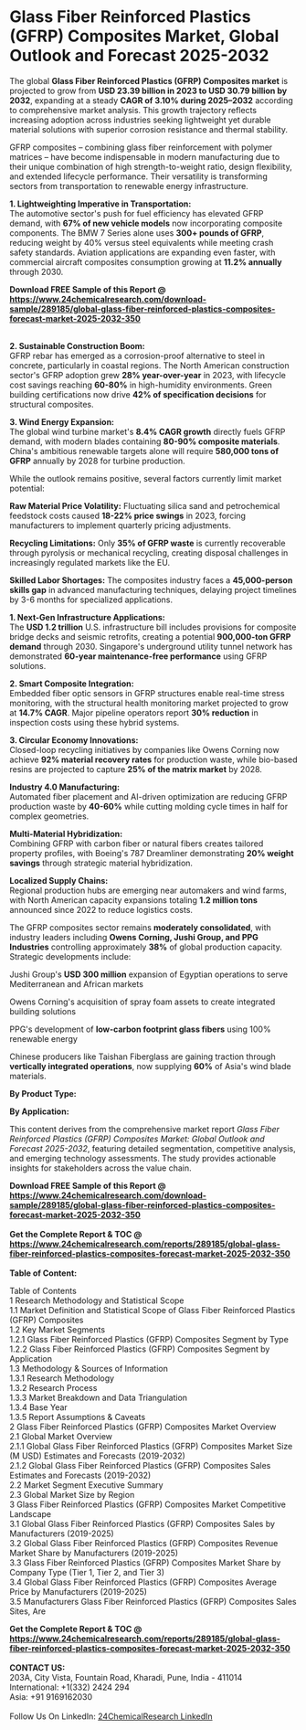 <h1>Glass Fiber Reinforced Plastics (GFRP) Composites Market, Global Outlook and Forecast 2025-2032</h1><p>The global <strong>Glass Fiber Reinforced Plastics (GFRP) Composites market</strong> is projected to grow from <strong>USD 23.39 billion in 2023 to USD 30.79 billion by 2032</strong>, expanding at a steady <strong>CAGR of 3.10% during 2025–2032</strong> according to comprehensive market analysis. This growth trajectory reflects increasing adoption across industries seeking lightweight yet durable material solutions with superior corrosion resistance and thermal stability.</p><p>GFRP composites – combining glass fiber reinforcement with polymer matrices – have become indispensable in modern manufacturing due to their unique combination of high strength-to-weight ratio, design flexibility, and extended lifecycle performance. Their versatility is transforming sectors from transportation to renewable energy infrastructure.</p><p><strong>1. Lightweighting Imperative in Transportation:</strong><br>
The automotive sector's push for fuel efficiency has elevated GFRP demand, with <strong>67% of new vehicle models</strong> now incorporating composite components. The BMW 7 Series alone uses <strong>300+ pounds of GFRP</strong>, reducing weight by 40% versus steel equivalents while meeting crash safety standards. Aviation applications are expanding even faster, with commercial aircraft composites consumption growing at <strong>11.2% annually</strong> through 2030.</p><div><b>Download FREE Sample of this Report @ 
            <a href="https://www.24chemicalresearch.com/download-sample/289185/global-glass-fiber-reinforced-plastics-composites-forecast-market-2025-2032-350">
            https://www.24chemicalresearch.com/download-sample/289185/global-glass-fiber-reinforced-plastics-composites-forecast-market-2025-2032-350</a></b></div><br><p><strong>2. Sustainable Construction Boom:</strong><br>
GFRP rebar has emerged as a corrosion-proof alternative to steel in concrete, particularly in coastal regions. The North American construction sector's GFRP adoption grew <strong>28% year-over-year</strong> in 2023, with lifecycle cost savings reaching <strong>60-80%</strong> in high-humidity environments. Green building certifications now drive <strong>42% of specification decisions</strong> for structural composites.</p><p><strong>3. Wind Energy Expansion:</strong><br>
The global wind turbine market's <strong>8.4% CAGR growth</strong> directly fuels GFRP demand, with modern blades containing <strong>80-90% composite materials</strong>. China's ambitious renewable targets alone will require <strong>580,000 tons of GFRP</strong> annually by 2028 for turbine production.</p><p>While the outlook remains positive, several factors currently limit market potential:</p><p><strong>Raw Material Price Volatility:</strong> Fluctuating silica sand and petrochemical feedstock costs caused <strong>18-22% price swings</strong> in 2023, forcing manufacturers to implement quarterly pricing adjustments.</p><p><strong>Recycling Limitations:</strong> Only <strong>35% of GFRP waste</strong> is currently recoverable through pyrolysis or mechanical recycling, creating disposal challenges in increasingly regulated markets like the EU.</p><p><strong>Skilled Labor Shortages:</strong> The composites industry faces a <strong>45,000-person skills gap</strong> in advanced manufacturing techniques, delaying project timelines by 3-6 months for specialized applications.</p><p><strong>1. Next-Gen Infrastructure Applications:</strong><br>
The <strong>USD 1.2 trillion</strong> U.S. infrastructure bill includes provisions for composite bridge decks and seismic retrofits, creating a potential <strong>900,000-ton GFRP demand</strong> through 2030. Singapore's underground utility tunnel network has demonstrated <strong>60-year maintenance-free performance</strong> using GFRP solutions.</p><p><strong>2. Smart Composite Integration:</strong><br>
Embedded fiber optic sensors in GFRP structures enable real-time stress monitoring, with the structural health monitoring market projected to grow at <strong>14.7% CAGR</strong>. Major pipeline operators report <strong>30% reduction</strong> in inspection costs using these hybrid systems.</p><p><strong>3. Circular Economy Innovations:</strong><br>
Closed-loop recycling initiatives by companies like Owens Corning now achieve <strong>92% material recovery rates</strong> for production waste, while bio-based resins are projected to capture <strong>25% of the matrix market</strong> by 2028.</p><p><strong>Industry 4.0 Manufacturing:</strong><br>
	Automated fiber placement and AI-driven optimization are reducing GFRP production waste by <strong>40-60%</strong> while cutting molding cycle times in half for complex geometries.</p><p><strong>Multi-Material Hybridization:</strong><br>
	Combining GFRP with carbon fiber or natural fibers creates tailored property profiles, with Boeing's 787 Dreamliner demonstrating <strong>20% weight savings</strong> through strategic material hybridization.</p><p><strong>Localized Supply Chains:</strong><br>
	Regional production hubs are emerging near automakers and wind farms, with North American capacity expansions totaling <strong>1.2 million tons</strong> announced since 2022 to reduce logistics costs.</p><p>The GFRP composites sector remains <strong>moderately consolidated</strong>, with industry leaders including <strong>Owens Corning, Jushi Group, and PPG Industries</strong> controlling approximately <strong>38%</strong> of global production capacity. Strategic developments include:</p><p>Jushi Group's <strong>USD 300 million</strong> expansion of Egyptian operations to serve Mediterranean and African markets</p><p>Owens Corning's acquisition of spray foam assets to create integrated building solutions</p><p>PPG's development of <strong>low-carbon footprint glass fibers</strong> using 100% renewable energy</p><p>Chinese producers like Taishan Fiberglass are gaining traction through <strong>vertically integrated operations</strong>, now supplying <strong>60%</strong> of Asia's wind blade materials.</p><p><strong>By Product Type:</strong></p><p><strong>By Application:</strong></p><p>This content derives from the comprehensive market report <em>Glass Fiber Reinforced Plastics (GFRP) Composites Market: Global Outlook and Forecast 2025-2032</em>, featuring detailed segmentation, competitive analysis, and emerging technology assessments. The study provides actionable insights for stakeholders across the value chain.</p><div><b>Download FREE Sample of this Report @ 
            <a href="https://www.24chemicalresearch.com/download-sample/289185/global-glass-fiber-reinforced-plastics-composites-forecast-market-2025-2032-350">
            https://www.24chemicalresearch.com/download-sample/289185/global-glass-fiber-reinforced-plastics-composites-forecast-market-2025-2032-350</a></b></div><br><div><b>Get the Complete Report & TOC @ 
            <a href="https://www.24chemicalresearch.com/reports/289185/global-glass-fiber-reinforced-plastics-composites-forecast-market-2025-2032-350">
            https://www.24chemicalresearch.com/reports/289185/global-glass-fiber-reinforced-plastics-composites-forecast-market-2025-2032-350</a></b></div><br>
            <b>Table of Content:</b><p>Table of Contents<br />
1 Research Methodology and Statistical Scope<br />
1.1 Market Definition and Statistical Scope of Glass Fiber Reinforced Plastics (GFRP) Composites<br />
1.2 Key Market Segments<br />
1.2.1 Glass Fiber Reinforced Plastics (GFRP) Composites Segment by Type<br />
1.2.2 Glass Fiber Reinforced Plastics (GFRP) Composites Segment by Application<br />
1.3 Methodology & Sources of Information<br />
1.3.1 Research Methodology<br />
1.3.2 Research Process<br />
1.3.3 Market Breakdown and Data Triangulation<br />
1.3.4 Base Year<br />
1.3.5 Report Assumptions & Caveats<br />
2 Glass Fiber Reinforced Plastics (GFRP) Composites Market Overview<br />
2.1 Global Market Overview<br />
2.1.1 Global Glass Fiber Reinforced Plastics (GFRP) Composites Market Size (M USD) Estimates and Forecasts (2019-2032)<br />
2.1.2 Global Glass Fiber Reinforced Plastics (GFRP) Composites Sales Estimates and Forecasts (2019-2032)<br />
2.2 Market Segment Executive Summary<br />
2.3 Global Market Size by Region<br />
3 Glass Fiber Reinforced Plastics (GFRP) Composites Market Competitive Landscape<br />
3.1 Global Glass Fiber Reinforced Plastics (GFRP) Composites Sales by Manufacturers (2019-2025)<br />
3.2 Global Glass Fiber Reinforced Plastics (GFRP) Composites Revenue Market Share by Manufacturers (2019-2025)<br />
3.3 Glass Fiber Reinforced Plastics (GFRP) Composites Market Share by Company Type (Tier 1, Tier 2, and Tier 3)<br />
3.4 Global Glass Fiber Reinforced Plastics (GFRP) Composites Average Price by Manufacturers (2019-2025)<br />
3.5 Manufacturers Glass Fiber Reinforced Plastics (GFRP) Composites Sales Sites, Are</p><div><b>Get the Complete Report & TOC @ 
            <a href="https://www.24chemicalresearch.com/reports/289185/global-glass-fiber-reinforced-plastics-composites-forecast-market-2025-2032-350">
            https://www.24chemicalresearch.com/reports/289185/global-glass-fiber-reinforced-plastics-composites-forecast-market-2025-2032-350</a></b></div><br><b>CONTACT US:</b><br>
            203A, City Vista, Fountain Road, Kharadi, Pune, India - 411014<br>
            International: +1(332) 2424 294<br>
            Asia: +91 9169162030 <br><br>
            Follow Us On LinkedIn: <a href="https://www.linkedin.com/company/24chemicalresearch/">24ChemicalResearch LinkedIn</a>